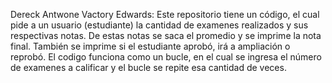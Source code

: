 Dereck Antwone Vactory Edwards:
Este repositorio tiene un código, el cual pide a un usuario (estudiante) la cantidad de examenes realizados y sus respectivas notas. De estas notas se saca el promedio y se imprime la nota final. También se imprime si el estudiante aprobó, irá a ampliación o reprobó. El codigo funciona como un bucle, en el cual se ingresa el número de examenes a calificar y el bucle se repite esa cantidad de veces.
